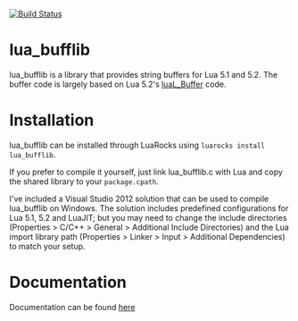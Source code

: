 ﻿[![Build Status](https://travis-ci.org/Choonster/lua_bufflib.png)](https://travis-ci.org/Choonster/lua_bufflib)

lua\_bufflib
===========
lua\_bufflib is a library that provides string buffers for Lua 5.1 and 5.2. The buffer code is largely based on Lua 5.2's [luaL_Buffer][] code.



Installation
============
lua\_bufflib can be installed through LuaRocks using `luarocks install lua_bufflib`.

If you prefer to compile it yourself, just link lua_bufflib.c with Lua and copy the shared library to your `package.cpath`.

I've included a Visual Studio 2012 solution that can be used to compile lua_bufflib on Windows.
The solution includes predefined configurations for Lua 5.1, 5.2 and LuaJIT; but you may need to change the include directories (Properties > C/C++ > General > Additional Include Directories) and the Lua import library path (Properties > Linker > Input > Additional Dependencies) to match your setup.



Documentation
=============
Documentation can be found [here](http://choonster.github.io/lua_bufflib/)

[luaL_Buffer]: http://www.lua.org/manual/5.2/manual.html#luaL_Buffer